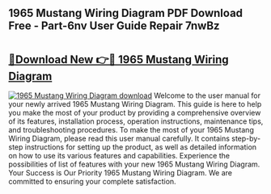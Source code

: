 ## 1965 Mustang Wiring Diagram PDF Download Free - Part-6nv User Guide Repair 7nwBz

# <h2><a href="http://dfifq4.blite.top/?on=1965+Mustang+Wiring+Diagram">🔗Download New 👉🔴 1965 Mustang Wiring Diagram</a></h2>

[![1965 Mustang Wiring Diagram download](https://i.imgur.com/lujVjoI.png)](http://dfifq4.blite.top/?on=1965+Mustang+Wiring+Diagram)
Welcome to the user manual for your newly arrived 1965 Mustang Wiring Diagram. This guide is here to help you make the most of your product by providing a comprehensive overview of its features, installation process, operation instructions, maintenance tips, and troubleshooting procedures. To make the most of your 1965 Mustang Wiring Diagram, please read this user manual carefully. It contains step-by-step instructions for setting up the product, as well as detailed information on how to use its various features and capabilities. Experience the possibilities of list of features with your new 1965 Mustang Wiring Diagram. Your Success is Our Priority 1965 Mustang Wiring Diagram. We are committed to ensuring your complete satisfaction.
